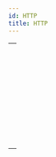 ```yaml
---
id: HTTP
title: HTTP
---
```

||
|---|
|[<!-- INCLUDE #_command_.HTTP AUTHENTICATE.Syntax -->](../../commands-legacy/http-authenticate.md)<br/><!-- INCLUDE #_command_.HTTP AUTHENTICATE.Summary -->|
|[<!-- INCLUDE #_command_.HTTP Get.Syntax -->](../../commands-legacy/http-get.md)<br/><!-- INCLUDE #_command_.HTTP Get.Summary -->|
|[<!-- INCLUDE #_command_.HTTP Get certificates folder.Syntax -->](../../commands-legacy/http-get-certificates-folder.md)<br/><!-- INCLUDE #_command_.HTTP Get certificates folder.Summary -->|
|[<!-- INCLUDE #_command_.HTTP GET OPTION.Syntax -->](../../commands-legacy/http-get-option.md)<br/><!-- INCLUDE #_command_.HTTP GET OPTION.Summary -->|
|[<!-- INCLUDE #_command_.HTTP Parse message.Syntax -->](../../commands/http-parse-message.md)<br/><!-- INCLUDE #_command_.HTTP Parse message.Summary -->|
|[<!-- INCLUDE #_command_.HTTP Request.Syntax -->](../../commands-legacy/http-request.md)<br/><!-- INCLUDE #_command_.HTTP Request.Summary -->|
|[<!-- INCLUDE #_command_.HTTP SET CERTIFICATES FOLDER.Syntax -->](../../commands-legacy/http-set-certificates-folder.md)<br/><!-- INCLUDE #_command_.HTTP SET CERTIFICATES FOLDER.Summary -->|
|[<!-- INCLUDE #_command_.HTTP SET OPTION.Syntax -->](../../commands-legacy/http-set-option.md)<br/><!-- INCLUDE #_command_.HTTP SET OPTION.Summary -->|
